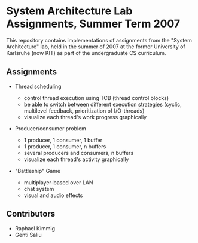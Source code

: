 # System Architecture Lab Assignments, Summer Term 2007

This repository contains implementations of assignments from the "System Architecture" lab, held in the summer of 2007 at the former University of Karlsruhe (now KIT) as part of the undergraduate CS curriculum.

## Assignments
- Thread scheduling
  - control thread execution using TCB (thread control blocks)
  - be able to switch between different execution strategies (cyclic, multilevel feedback, prioritization of I/O-threads)
  - visualize each thread's work progress graphically
  
- Producer/consumer problem
  - 1 producer, 1 consumer, 1 buffer
  - 1 producer, 1 consumer, n buffers
  - several producers and consumers, n buffers
  - visualize each thread's activity graphically
  
- "Battleship" Game
  - multiplayer-based over LAN
  - chat system
  - visual and audio effects

## Contributors
- Raphael Kimmig
- Genti Saliu

